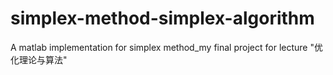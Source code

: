 # simplex-method-simplex-algorithm
 A matlab implementation for simplex method_my final project for lecture "优化理论与算法"
